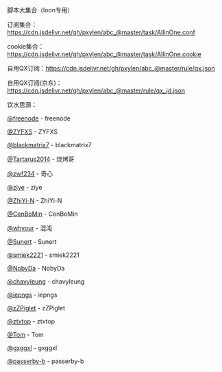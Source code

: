 脚本大集合（loon专用）

订阅集合：https://cdn.jsdelivr.net/gh/pxylen/abc_@master/task/AllinOne.conf

cookie集合：https://cdn.jsdelivr.net/gh/pxylen/abc_@master/task/AllinOne.cookie

自用QX订阅：https://cdn.jsdelivr.net/gh/pxylen/abc_@master/rule/qx.json

自用QX订阅(京东)：https://cdn.jsdelivr.net/gh/pxylen/abc_@master/rule/qx_jd.json


饮水思源：

[@freenode](https://github.com/ripaojiedian/freenode) - freenode

[@ZYFXS](https://github.com/ZYFXS/ZYFXS001) - ZYFXS

[@blackmatrix7](https://github.com/blackmatrix7/ios_rule_script) - blackmatrix7

[@Tartarus2014](https://github.com/Tartarus2014/Loon-Script) - 烧烤哥

[@zwf234](https://github.com/zwf234/rules) - 奇心

[@ziye](https://github.com/ziye888/JavaScript) - ziye

[@ZhiYi-N](https://github.com/ZhiYi-N/Private-Script) - ZhiYi-N

[@CenBoMin](https://github.com/CenBoMin/GithubSync) - CenBoMin

[@whyour](https://github.com/whyour/hundun) - 混沌

[@Sunert](https://github.com/Sunert/Script/tree/master) - Sunert

[@smiek2221](https://github.com/smiek2221/scripts) - smiek2221

[@NobyDa](https://github.com/NobyDa/Script/tree/master) - NobyDa

[@chavyleung](https://github.com/chavyleung/scripts) - chavyleung

[@iepngs](https://github.com/iepngs/Script) - iepngs

[@zZPiglet](https://github.com/zZPiglet/Task/tree/master) - zZPiglet

[@ztxtop](https://github.com/ztxtop/x) - ztxtop

[@Tom](https://github.com/xl2101200/-) - Tom

[@gxggxl](https://github.com/gxggxl/QuantumultX) - gxggxl

[@passerby-b](https://github.com/passerby-b/JDDJ) - passerby-b



